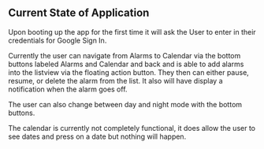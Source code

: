 ## Current State of Application

 Upon booting up the app for the first time it will ask the User to enter in their 
 credentials for Google Sign In. 
 
 Currently the user can navigate from Alarms to Calendar via the bottom buttons labeled 
 Alarms and Calendar and back and is able to add alarms into the listview via the floating 
 action button. They then can either pause, resume, or delete the alarm from the list. 
 It also will have display a notification when the alarm goes off. 
 
 The user can also change between day and night mode with the bottom buttons.
 
 The calendar is currently not completely functional, it does allow the user to see dates
 and press on a date but nothing will happen.
